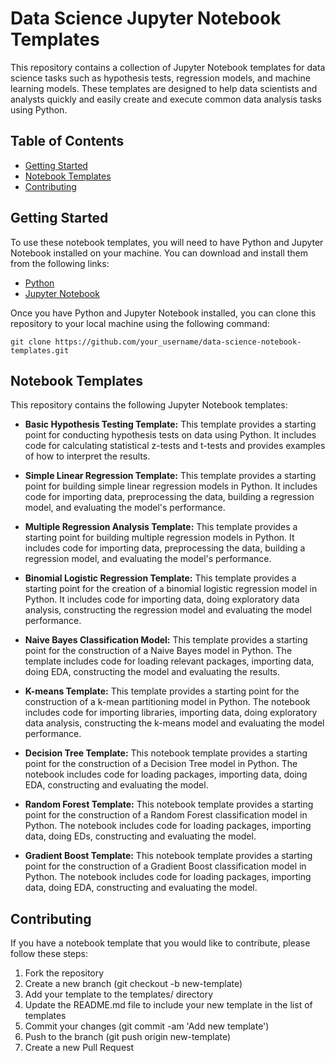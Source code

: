 # Data Science Jupyter Notebook Templates

This repository contains a collection of Jupyter Notebook templates for data science tasks such as hypothesis tests, regression models, and machine learning models. These templates are designed to help data scientists and analysts quickly and easily create and execute common data analysis tasks using Python.

## Table of Contents
- [Getting Started](#Getting-Started)
- [Notebook Templates](#Notebook-Templates)
- [Contributing](#Contributing)

## Getting Started
To use these notebook templates, you will need to have Python and Jupyter Notebook installed on your machine. You can download and install them from the following links:

- [Python](https://www.python.org/downloads/) 
- [Jupyter Notebook](https://jupyter.org/install)

Once you have Python and Jupyter Notebook installed, you can clone this repository to your local machine using the following command:

```git clone https://github.com/your_username/data-science-notebook-templates.git```

## Notebook Templates
This repository contains the following Jupyter Notebook templates:

- **Basic Hypothesis Testing Template:** This template provides a starting point for conducting hypothesis tests on data using Python. It includes code for calculating statistical z-tests and t-tests and provides examples of how to interpret the results.

- **Simple Linear Regression Template:** This template provides a starting point for building simple linear regression models in Python. It includes code for importing data, preprocessing the data, building a regression model, and evaluating the model's performance.

- **Multiple Regression Analysis Template:** This template provides a starting point for building multiple regression models in Python. It includes code for importing data, preprocessing the data, building a regression model, and evaluating the model's performance.

- **Binomial Logistic Regression Template:** This template provides a starting point for the creation of a binomial logistic regression model in Python. It includes code for importing data, doing exploratory data analysis, constructing the regression model and evaluating the model performance.  

- **Naive Bayes Classification Model:** This template provides a starting point for the construction of a Naive Bayes model in Python. The template includes code for loading relevant packages, importing data, doing EDA, constructing the model and evaluating the results.
- **K-means Template:** This template provides a starting point for the construction of a k-mean partitioning model in Python. The notebook includes code for importing libraries, importing data, doing exploratory data analysis, constructing the k-means model and evaluating the model performance.

- **Decision Tree Template:** This notebook template provides a starting point for the construction of a Decision Tree model in Python. The notebook includes code for loading packages, importing data, doing EDA, constructing and evaluating the model.

- **Random Forest Template:** This notebook template provides a starting point for the construction of a Random Forest classification model in Python. The notebook includes code for loading packages, importing data, doing EDs, constructing and evaluating the model.

- **Gradient Boost Template:** This notebook template provides a starting point for the construction of a Gradient Boost classification model in Python. The notebook includes code for loading packages, importing data, doing EDA, constructing and evaluating the model.

## Contributing
If you have a notebook template that you would like to contribute, please follow these steps:

1. Fork the repository
2. Create a new branch (git checkout -b new-template)
3. Add your template to the templates/ directory
4. Update the README.md file to include your new template in the list of templates
5. Commit your changes (git commit -am 'Add new template')
6. Push to the branch (git push origin new-template)
7. Create a new Pull Request
